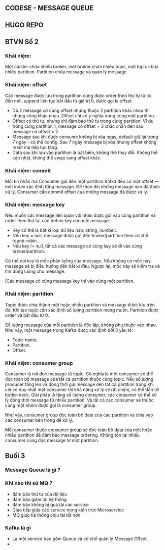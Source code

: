 ## CODESE - MESSAGE QUEUE

## HUGO REPO

## BTVN Số 2

### Khái niệm:

Một cluster chứa nhiều broker, một broker chứa nhiều topic, một topic chứa nhiều partition. Partition chứa message và quản lý message

### Khái niệm: offset

Các message được lưu trong partition cũng được order theo thứ tự từ cũ đến mới, append liên tục bắt đầu từ giá trị 0, được gọi là offset.

- Dù 2 message có cùng offset nhưng thuộc 2 partition khác nhau thì chúng cũng khác nhau. Offset chỉ có ý nghĩa trong cùng một partition.
- Offset có thứ tự, nhưng chỉ đảm bảo thứ tự trong cùng partition. Ví dụ trong cùng partition 1, message có offset = 3 chắc chắn đến sau message có offset = 2.
- Message sau khi được consume không bị xóa ngay, default giữ lại trong 7 ngày - có thể config. Sau 7 ngày message bị xóa nhưng offset không reset mà tiếp tục tăng.
- Data sau khi lưu vào partition là bất biến, không thể thay đổi. Không thể cập nhật, không thể swap sang offset khác.

### Khái niệm: commit

Mỗi tin nhắn mà Consumer gửi đến một partition Kafka đều có một offset — một index xác định từng message. Để theo dõi những message nào đã được xử lý, Consumer cần commit offset của những message đã được xử lý.

### Khái niệm: message key

Nếu muốn các message liên quan với nhau được gửi vào cùng partition và order theo thứ tự, cần define key cho mỗi message.

- Key có thể là bất kì loại dữ liệu nào: string, number...
- Nếu key = null, message được gửi đến broker/partition theo cơ chế round-robin.
- Nếu key != null, tất cả các message có cùng key sẽ đi vào cùng broker/partition.

Có thể coi key là mốc phân luồng của message. Nếu không có mốc này, message sẽ bị điều hướng đến bất kì đâu. Ngược lại, mốc này sẽ kiểm tra và tìm đúng luồng cho message.

|Các message có cùng message key thì vào cùng một partition.

### Khái niệm: partition

Topic được chia thành một hoặc nhiều partition và message được lưu trên đó. Khi tạo topic cần xác định số lượng partition mong muốn. Partition được order và bắt đầu từ 0.

Số lượng message của mỗi partition là độc lập, không phụ thuộc vào nhau. Như vậy, một message trong Kafka được xác định bởi 3 yếu tố:

- Topic name.
- Partition.
- Offset.

### Khái niệm: consumer group

Consumer là nơi đọc message từ topic. Có nghĩa là một consumer có thể đọc toàn bộ message của tất cả partition thuộc cùng topic.
Nếu số lượng producer tăng lên và đồng thời gửi message đến tất cả partition trong khi chỉ có duy nhất một consumer thì khả năng xử lý sẽ rất chậm, có thể dẫn tới bottle-neck. Giải pháp là tăng số lượng consumer, các consumer có thể xử lý đồng thời message từ nhiều partition. Và tất cả các consumer sẽ thuộc cùng một nhóm được gọi là consumer group.

Như vậy, consumer group đọc toàn bộ data của các partition và chia vào các consumer bên trong để xử lý.

Mỗi consumer thuộc consumer group sẽ đọc toàn bộ data của một hoặc nhiều partition để đảm bảo message ordering. Không tồn tại nhiều consumer cùng đọc message từ một partition.

## Buổi 3

### Message Queue là gì ?

### Khi nào thì sử MQ ?

- đảm bảo thứ tự của dữ liệu
- đảm bảo giảm tải hệ thống
- đảm bảo không bị quá tải các service
- Giao tiếp giữa các service trong kiến trúc Microservice
- MQ giúp hệ thống chịu tải tốt hơn

### Kafka là gì

- Là một service bao gồm Queue và cơ chế quản lý Message Offset.
-
